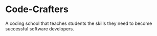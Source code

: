 # Code-Crafters
A coding school that teaches students the skills they need to become successful software developers.
